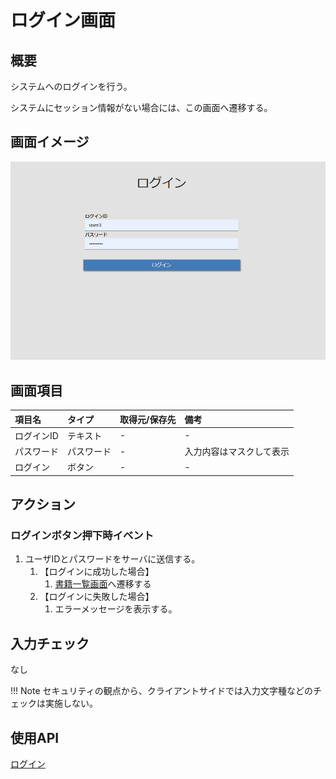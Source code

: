 # ログイン画面

## 概要

システムへのログインを行う。

システムにセッション情報がない場合には、この画面へ遷移する。

## 画面イメージ

![ログイン画面](images/screen/login.png)

## 画面項目

| 項目名     | タイプ     | 取得元/保存先 | 備考                     |
| :--------- | :--------- | :------------ | :----------------------- |
| ログインID | テキスト   | -             | -                        |
| パスワード | パスワード | -             | 入力内容はマスクして表示 |
| ログイン   | ボタン     | -             | -                        |

## アクション

### ログインボタン押下時イベント

1. ユーザIDとパスワードをサーバに送信する。
   1. 【ログインに成功した場合】
      1. [書籍一覧画面](list.md)へ遷移する
   2. 【ログインに失敗した場合】
      1. エラーメッセージを表示する。

## 入力チェック

なし

!!! Note
    セキュリティの観点から、クライアントサイドでは入力文字種などのチェックは実施しない。

## 使用API

[ログイン](https://bookmanagementapi.docs.apiary.io/#reference/0/0/0)